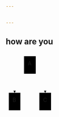 ```yaml
---


---
```


<h2 id="how-are-you">how are you</h2>
<div class="mermaid"><svg xmlns="http://www.w3.org/2000/svg" id="mermaid-svg-xDsh5i2sHJQnjIDn" width="100%" style="max-width: 127.0625px;" viewBox="0 0 127.0625 158"><g transform="translate(-12, -12)"><g class="output"><g class="clusters"></g><g class="edgePaths"><g class="edgePath" style="opacity: 1;"><path class="path" d="M60.0234375,61.38416763678696L35.1796875,91L35.1796875,116" marker-end="url(#arrowhead79)" style="fill:none"></path><defs><marker id="arrowhead79" viewBox="0 0 10 10" refX="9" refY="5" markerUnits="strokeWidth" markerWidth="8" markerHeight="6" orient="auto"><path d="M 0 0 L 10 5 L 0 10 z" class="arrowheadPath" style="stroke-width: 1; stroke-dasharray: 1, 0;"></path></marker></defs></g><g class="edgePath" style="opacity: 1;"><path class="path" d="M90.8671875,61.38416763678696L115.7109375,91L115.7109375,116" marker-end="url(#arrowhead80)" style="fill:none"></path><defs><marker id="arrowhead80" viewBox="0 0 10 10" refX="9" refY="5" markerUnits="strokeWidth" markerWidth="8" markerHeight="6" orient="auto"><path d="M 0 0 L 10 5 L 0 10 z" class="arrowheadPath" style="stroke-width: 1; stroke-dasharray: 1, 0;"></path></marker></defs></g></g><g class="edgeLabels"><g class="edgeLabel" transform="" style="opacity: 1;"><g transform="translate(0,0)" class="label"><foreignObject width="0" height="0"><div xmlns="http://www.w3.org/1999/xhtml" style="display: inline-block; white-space: nowrap;"><span class="edgeLabel"></span></div></foreignObject></g></g><g class="edgeLabel" transform="" style="opacity: 1;"><g transform="translate(0,0)" class="label"><foreignObject width="0" height="0"><div xmlns="http://www.w3.org/1999/xhtml" style="display: inline-block; white-space: nowrap;"><span class="edgeLabel"></span></div></foreignObject></g></g></g><g class="nodes"><g class="node" id="A" transform="translate(75.4453125,43)" style="opacity: 1;"><rect rx="0" ry="0" x="-15.421875" y="-23" width="30.84375" height="46"></rect><g class="label" transform="translate(0,0)"><g transform="translate(-5.421875,-13)"><foreignObject width="10.84375" height="26"><div xmlns="http://www.w3.org/1999/xhtml" style="display: inline-block; white-space: nowrap;">A</div></foreignObject></g></g></g><g class="node" id="B" transform="translate(35.1796875,139)" style="opacity: 1;"><rect rx="0" ry="0" x="-15.1796875" y="-23" width="30.359375" height="46"></rect><g class="label" transform="translate(0,0)"><g transform="translate(-5.1796875,-13)"><foreignObject width="10.359375" height="26"><div xmlns="http://www.w3.org/1999/xhtml" style="display: inline-block; white-space: nowrap;">B</div></foreignObject></g></g></g><g class="node" id="C" transform="translate(115.7109375,139)" style="opacity: 1;"><rect rx="0" ry="0" x="-15.3515625" y="-23" width="30.703125" height="46"></rect><g class="label" transform="translate(0,0)"><g transform="translate(-5.3515625,-13)"><foreignObject width="10.703125" height="26"><div xmlns="http://www.w3.org/1999/xhtml" style="display: inline-block; white-space: nowrap;">C</div></foreignObject></g></g></g></g></g></g></svg></div>

